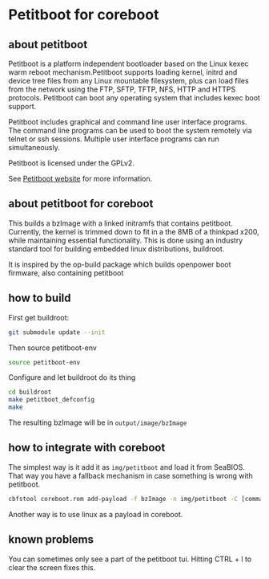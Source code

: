# Petitboot for coreboot

## about petitboot
Petitboot is a platform independent bootloader based on the Linux kexec warm reboot mechanism.Petitboot supports loading kernel, initrd and device tree files from any Linux mountable filesystem, plus can load files from the network using the FTP, SFTP, TFTP, NFS, HTTP and HTTPS protocols. Petitboot can boot any operating system that includes kexec boot support.

Petitboot includes graphical and command line user interface programs. The command line programs can be used to boot the system remotely via telnet or ssh sessions. Multiple user interface programs can run simultaneously.

Petitboot is licensed under the GPLv2.

See [Petitboot website](https://www.kernel.org/pub/linux/kernel/people/geoff/petitboot/petitboot.html) for more information.

## about petitboot for coreboot
This builds a bzImage with a linked initramfs that contains petitboot.
Currently, the kernel is trimmed down to fit in a the 8MB of a thinkpad x200,
while maintaining essential functionality.
This is done using an industry standard tool for building embedded linux distributions, buildroot.

It is inspired by the op-build package which builds openpower boot firmware, also containing petitboot

## how to build
First get buildroot:

```bash
git submodule update --init
```

Then source petitboot-env

```bash
source petitboot-env
```

Configure and let buildroot do its thing

```bash
cd buildroot
make petitboot_defconfig
make
```

The resulting bzImage will be in `output/image/bzImage`

## how to integrate with coreboot
The simplest way is it add it as `img/petitboot` and load it from SeaBIOS. That way you have a fallback mechanism in case something is wrong with petitboot.

```bash
cbfstool coreboot.rom add-payload -f bzImage -n img/petitboot -C [command line arguments]
```

Another way is to use linux as a payload in coreboot.

## known problems
You can sometimes only see a part of the petitboot tui. Hitting CTRL + l to clear the screen fixes this.
